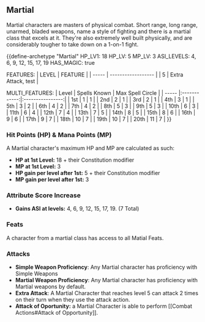## Martial
Martial characters are masters of physical combat. Short range, long range, unarmed, bladed weapons, name a style of fighting and there is a martial class that excels at it. They're also extremely well built physically, and are considerably tougher to take down on a 1-on-1 fight.

{{define-archetype "Martial"
HP_LV1: 18
HP_LV: 5
MP_LV: 3
ASI_LEVELS: 4, 6, 9, 12, 15, 17, 19
HAS_MAGIC: true

FEATURES:
| LEVEL | FEATURE            |
| ----- | ------------------ |
| 5     | Extra Attack, test |

MULTI_FEATURES:
| Level | Spells Known | Max Spell Circle |
| ----- |:------------:|:----------------:|
| 1st   |      1       |        1         |
| 2nd   |      2       |        1         |
| 3rd   |      2       |        1         |
| 4th   |      3       |        1         |
| 5th   |      3       |        2         |
| 6th   |      4       |        2         | 
| 7th   |      4       |        2         |
| 8th   |      5       |        3         |
| 9th   |      5       |        3         |
| 10th  |      6       |        3         |
| 11th  |      6       |        4         |
| 12th  |      7       |        4         |
| 13th  |      7       |        5         |
| 14th  |      8       |        5         |
| 15th  |      8       |        6         |
| 16th  |      9       |        6         |
| 17th  |      9       |        7         |
| 18th  |      10      |        7         |
| 19th  |      10      |        7         |
| 20th  |      11      |        7         |
}}

### Hit Points (HP) & Mana Points (MP)
A Martial character's maximum HP and MP are calculated as such:
- **HP at 1st Level:** 18 + their Constitution modifier
- **MP at 1st Level:** 3
- **HP gain per level after 1st:** 5 + their Constitution modifier
- **MP gain per level after 1st:** 3

### Attribute Score Increase
- **Gains ASI at levels:** 4, 6, 9, 12, 15, 17, 19. (7 Total)

### Feats
A character from a martial class has access to all Matial Feats.

### Attacks
- **Simple Weapon Proficiency**: Any Martial character has proficiency with Simple Weapons
- **Martial Weapon Proficiency**: Any Martial character has proficiency with Martial weapons by default.
- **Extra Attack**: A Martial Character that reaches level 5 can attack 2 times on their turn when they use the attack action.
- **Attack of Oportunity:** a Martial Character is able to perform [[Combat Actions#Attack of Opportunity]].

<!-- idea: since caster scaling is usually quadratic and really strong (and off-casters above lv7 also have 2 attacks), maybe giving martial classes exclusive access to 3 attacks per turn could be cool -->